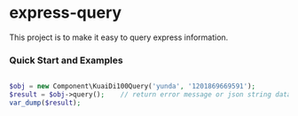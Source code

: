 # express-query

This project is to make it easy to query express information.

### Quick Start and Examples

```php

$obj = new Component\KuaiDi100Query('yunda', '1201869669591');
$result = $obj->query();    // return error message or json string data
var_dump($result);
```


